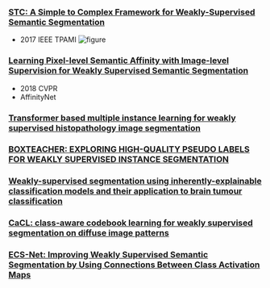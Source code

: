 ### [STC: A Simple to Complex Framework for Weakly-Supervised Semantic Segmentation](https://ieeexplore.ieee.org/stamp/stamp.jsp?arnumber=7775087&casa_token=GVpLKpj5ph0AAAAA:v60Oe6aI3TbLmlvv3BvYG2LSTQ15Co823UC2pszc_6_I7fkbzHHzUALlzkl8jX_hccaAAj60i3OTkQ&tag=1)
- 2017 IEEE TPAMI
![figure](STC.png)

### [Learning Pixel-level Semantic Affinity with Image-level Supervision for Weakly Supervised Semantic Segmentation](https://openaccess.thecvf.com/content_cvpr_2018/papers/Ahn_Learning_Pixel-Level_Semantic_CVPR_2018_paper.pdf)
- 2018 CVPR
- AffinityNet



### [Transformer based multiple instance learning for weakly supervised histopathology image segmentation](https://arxiv.org/pdf/2205.08878.pdf)

### [BOXTEACHER: EXPLORING HIGH-QUALITY PSEUDO LABELS FOR WEAKLY SUPERVISED INSTANCE SEGMENTATION](https://arxiv.org/pdf/2210.05174.pdf)

### [Weakly-supervised segmentation using inherently-explainable classification models and their application to brain tumour classification](https://arxiv.org/pdf/2206.05148.pdf)

### [CaCL: class-aware codebook learning for weakly supervised segmentation on diffuse image patterns](https://arxiv.org/pdf/2011.00794.pdf)

### [ECS-Net: Improving Weakly Supervised Semantic Segmentation by Using Connections Between Class Activation Maps](https://openaccess.thecvf.com/content/ICCV2021/papers/Sun_ECS-Net_Improving_Weakly_Supervised_Semantic_Segmentation_by_Using_Connections_Between_ICCV_2021_paper.pdf)
